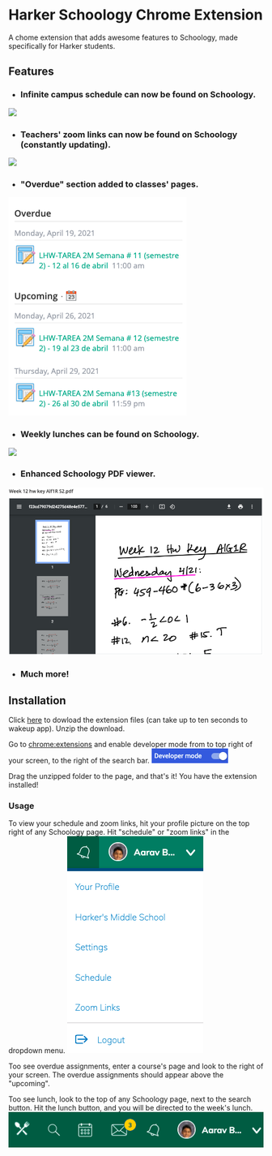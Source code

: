 # Harker Schoology Chrome Extension
A chome extension that adds awesome features to Schoology, made specifically for Harker students. 

## Features
* ### Infinite campus schedule can now be found on Schoology. 
![](images/schedule.gif)

* ### Teachers' zoom links can now be found on Schoology (constantly updating).
![](images/zoom.gif)

* ### "Overdue" section added to classes' pages.
![](images/overdue.png)

* ### Weekly lunches can be found on Schoology.
![](images/lunch.gif)

* ### Enhanced Schoology PDF viewer.
![](images/pdf.png)

* ### Much more!

## Installation
Click [here](https://schoology-extension.herokuapp.com) to dowload the extension files (can take up to ten seconds to wakeup app). Unzip the download.

Go to [chrome:extensions](chrome:extensions) and enable developer mode from to top right of your screen, to the right of the search bar.
![](images/developer-mode.png)

Drag the unzipped folder to the page, and that's it! You have the extension installed!

### Usage
To view your schedule and zoom links, hit your profile picture on the top right of any Schoology page. Hit "schedule" or "zoom links" in the dropdown menu.
![](images/dropdown.png)

Too see overdue assignments, enter a course's page and look to the right of your screen. The overdue assignments should appear above the "upcoming".

Too see lunch, look to the top of any Schoology page, next to the search button. Hit the lunch button, and you will be directed to the week's lunch.
![](images/lunch-icon.png)